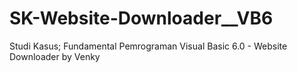 # SK-Website-Downloader__VB6
Studi Kasus; Fundamental Pemrograman Visual Basic 6.0 - Website Downloader by Venky
